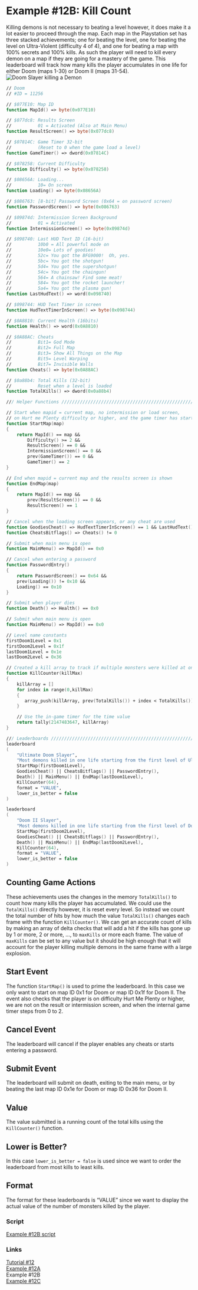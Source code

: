 # Example #12B: Kill Count
Killing demons is not necessary to beating a level however, it does make it a lot easier to proceed through the map.  Each map in the Playstation set has three stacked achievements; one for beating the level, one for beating the level on Ultra-Violent (difficulty 4 of 4), and one for beating a map with 100% secrets and 100% kills.  As such the player will need to kill every demon on a map if they are going for a mastery of the game.  This leaderboard will track how many kills the player accumulates in one life for either Doom (maps 1-30) or Doom II (maps 31-54). <br>
![Doom Slayer killing a Demon](Doom_Slayer.png)<br>
```fsharp
// Doom
// #ID = 11256

// $077E10: Map ID
function MapId() => byte(0x077E10)

// $077dc8: Results Screen
//          01 = Activated (Also at Main Menu)
function ResultScreen() => byte(0x077dc8)

// $07814C: Game Timer 32-bit
//          (Reset to 0 when the game load a level)
function GameTimer() => dword(0x07814C)

// $078258: Current Difficulty
function Difficulty() => byte(0x078258)

// $08656A: Loading...
//          10= On screen
function Loading() => byte(0x08656A)

// $086763: [8-bit] Password Screen (0x64 = on password screen)
function PasswordScreen() => byte(0x086763)

// $09874d: Intermission Screen Background
//          01 = Activated
function IntermissionScreen() => byte(0x09874d)

// $098740: Last HUD Text ID (16-bit)
//          10b0 = All powerful mode on
//          10e0= Lots of goodies!
//          52c= You got the BFG9000!  Oh, yes.
//          5bc= You got the shotgun!
//          5d4= You got the supershotgun!
//          54c= You got the chaingun!
//          564= A chainsaw! Find some meat!
//          584= You got the rocket launcher!
//          5a4= You got the plasma gun!
function LastHudText() => word(0x098740)

// $098744: HUD Text Timer in screen
function HudTextTimerInScreen() => byte(0x098744)

// $0A8810: Current Health (16bits)
function Health() => word(0x0A8810)

// $0A88AC: Cheats
//          Bit1= God Mode
//          Bit2= Full Map
//          Bit3= Show All Things on the Map
//          Bit5= Level Warping
//          Bit7= Invisible Walls
function Cheats() => byte(0x0A88AC)

// $0a88b4: Total Kills (32-bit)
//          Reset when a level is loaded
function TotalKills() => dword(0x0a88b4)

/// Helper Functions ////////////////////////////////////////////////////////////

// Start when mapid = current map, no intermission or load screen, 
// on Hurt me Plenty difficulty or higher, and the game timer has started
function StartMap(map)
{
    return MapId() == map &&
        Difficulty() >= 2 &&
        ResultScreen() == 0 &&
        IntermissionScreen() == 0 &&
        prev(GameTimer()) == 0 && 
        GameTimer() == 2
}

// End when mapid = current map and the results screen is shown
function EndMap(map)
{
    return MapId() == map &&
        prev(ResultScreen()) == 0 && 
        ResultScreen() == 1
}

// Cancel when the loading screen appears, or any cheat are used
function GoodiesCheat() => HudTextTimerInScreen() == 1 && LastHudText() == 0x0010e0
function CheatsBitflags() => Cheats() != 0

// Submit when main menu is open
function MainMenu() => MapId() == 0x0

// Cancel when entering a password
function PasswordEntry()
{
    return PasswordScreen() == 0x64 && 
    prev(Loading()) != 0x10 && 
    Loading() == 0x10
}

// Submit when player dies
function Death() => Health() == 0x0

// Submit when main menu is open
function MainMenu() => MapId() == 0x0

// Level name constants
firstDoom1Level = 0x1
firstDoom2Level = 0x1f 
lastDoom1Level = 0x1e 
lastDoom2Level = 0x36

// Created a kill array to track if multiple monsters were killed at once
function KillCounter(killMax)
{
    killArray = []
    for index in range(0,killMax)
    {
       array_push(killArray, prev(TotalKills()) + index < TotalKills()) 
    }

    // Use the in-game timer for the time value
    return tally(2147483647, killArray)
}

/// Leaderboards ////////////////////////////////////////////////////////////
leaderboard
(
    "Ultimate Doom Slayer",
    "Most demons killed in one life starting from the first level of Ultimate Doom on Hurt Me Plenty or above",
    StartMap(firstDoom1Level),
    GoodiesCheat() || CheatsBitflags() || PasswordEntry(),
    Death() || MainMenu() || EndMap(lastDoom1Level),
    KillCounter(64),
    format = "VALUE",
    lower_is_better = false
)

leaderboard
(
    "Doom II Slayer",
    "Most demons killed in one life starting from the first level of Doom II on Hurt Me Plenty or above",
    StartMap(firstDoom2Level),
    GoodiesCheat() || CheatsBitflags() || PasswordEntry(),
    Death() || MainMenu() || EndMap(lastDoom2Level),
    KillCounter(64),
    format = "VALUE",
    lower_is_better = false
)
```
## Counting Game Actions
These achievements uses the changes in the memory ```TotalKills()``` to count how many kills the player has accumulated. We could use the ```TotalKills()``` directly however, it is reset every level. So instead we count the total number of hits by how much the value ```TotalKills()``` changes each frame with the function ```KillCounter()```.  We can get an accurate count of kills by making an array of delta checks that will add a hit if the kills has gone up by 1 or more, 2 or more, …, to ```maxKills``` or more each frame.   The value of ```maxKills``` can be set to any value but it should be high enough that it will account for the player killing multiple demons in the same frame with a large explosion.
## Start Event 
The function ```StartMap()``` is used to prime the leaderboard.  In this case we only want to start on map ID 0x1 for Doom or map ID 0x1f for Doom II.  The event also checks that the player is on difficulty Hurt Me Plenty or higher, we are not on the result or intermission screen, and when the internal game timer steps from 0 to 2.
## Cancel Event
The leaderboard will cancel if the player enables any cheats or starts entering a password.
## Submit Event
The leaderboard will submit on death, exiting to the main menu, or by beating the last map ID 0x1e for Doom or map ID 0x36 for Doom II.
## Value
The value submitted is a running count of the total kills using the ```KillCounter()``` function.  
## Lower is Better?
In this case ```lower_is_better = false``` is used since we want to order the leaderboard from most kills to least kills.
## Format
The format for these leaderboards is “VALUE” since we want to display the actual value of the number of monsters killed by the player.
### Script
[Example #12B script](Example_12B.rascript) <br>
### Links
[Tutorial #12](readme.md) <br>
[Example #12A](Example_12A.md) <br>
Example #12B <br>
[Example #12C](Example_12C.md)